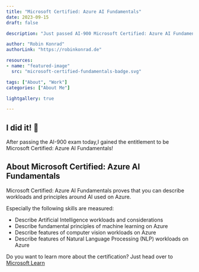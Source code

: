 ```yaml
---
title: "Microsoft Certified: Azure AI Fundamentals"
date: 2023-09-15
draft: false

description: "Just passed AI-900 Microsoft Certified: Azure AI Fundamentals"

author: "Robin Konrad"
authorLink: "https://robinkonrad.de"

resources:
- name: "featured-image"
  src: "microsoft-certified-fundamentals-badge.svg"

tags: ["About", "Work"]
categories: ["About Me"]

lightgallery: true

---
```


## I did it! :rocket:

After passing the AI-900 exam today,I gained the entitlement to be Microsoft Certified: Azure AI Fundamentals!

## About Microsoft Certified: Azure AI Fundamentals

Microsoft Certified: Azure AI Fundamentals proves that you can describe workloads and principles around AI used on Azure.

Especially the following skills are measured:

- Describe Artificial Intelligence workloads and considerations
- Describe fundamental principles of machine learning on Azure
- Describe features of computer vision workloads on Azure
- Describe features of Natural Language Processing (NLP) workloads on Azure

Do you want to learn more about the certification? Just head over to [Microsoft Learn](https://learn.microsoft.com/en-gb/credentials/certifications/azure-ai-fundamentals/)
